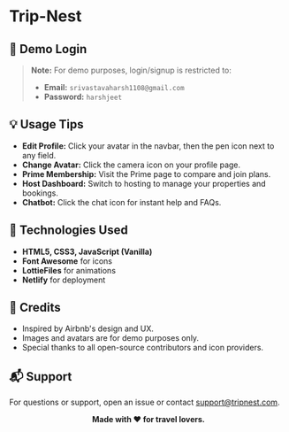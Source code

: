 # Trip-Nest

## 👤 Demo Login

> **Note:** For demo purposes, login/signup is restricted to:
>
> - **Email:** `srivastavaharsh1108@gmail.com`
> - **Password:** `harshjeet`

## 💡 Usage Tips

- **Edit Profile:** Click your avatar in the navbar, then the pen icon next to any field.
- **Change Avatar:** Click the camera icon on your profile page.
- **Prime Membership:** Visit the Prime page to compare and join plans.
- **Host Dashboard:** Switch to hosting to manage your properties and bookings.
- **Chatbot:** Click the chat icon for instant help and FAQs.

## 🤖 Technologies Used

- **HTML5, CSS3, JavaScript (Vanilla)**
- **Font Awesome** for icons
- **LottieFiles** for animations
- **Netlify** for deployment

## 🙏 Credits

- Inspired by Airbnb's design and UX.
- Images and avatars are for demo purposes only.
- Special thanks to all open-source contributors and icon providers.

## 📬 Support

For questions or support, open an issue or contact [support@tripnest.com](mailto:support@tripnest.com).

<p align="center">
  <b>Made with ❤️ for travel lovers.</b>
</p>
